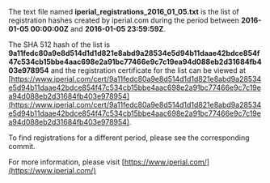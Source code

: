 The text file named **iperial_registrations_2016_01_05.txt** is the list of registration hashes created by iperial.com during the period between **2016-01-05 00:00:00Z** and **2016-01-05 23:59:59Z**.

The SHA 512 hash of the list is **9a11fedc80a9e8d514d1d1d821e8abd9a28534e5d94b11daae42bdce854f47c534cb15bbe4aac698e2a91bc77466e9c7c19ea94d088eb2d31684fb403e978954** and the registration certificate for the list can be viewed at [https://www.iperial.com/cert/9a11fedc80a9e8d514d1d1d821e8abd9a28534e5d94b11daae42bdce854f47c534cb15bbe4aac698e2a91bc77466e9c7c19ea94d088eb2d31684fb403e978954](https://www.iperial.com/cert/9a11fedc80a9e8d514d1d1d821e8abd9a28534e5d94b11daae42bdce854f47c534cb15bbe4aac698e2a91bc77466e9c7c19ea94d088eb2d31684fb403e978954).

To find registrations for a different period, please see the corresponding commit.

For more information, please visit [https://www.iperial.com/](https://www.iperial.com/)
